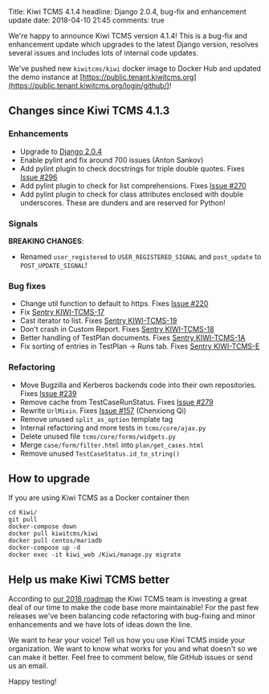 Title: Kiwi TCMS 4.1.4
headline: Django 2.0.4, bug-fix and enhancement update
date: 2018-04-10 21:45
comments: true


We're happy to announce Kiwi TCMS version 4.1.4!
This is a bug-fix and enhancement update which upgrades to the latest Django
version, resolves several issues and includes lots of internal code updates.

We've pushed new `kiwitcms/kiwi` docker image to Docker Hub and updated the
demo instance at
[https://public.tenant.kiwitcms.org](https://public.tenant.kiwitcms.org/login/github/)!


Changes since Kiwi TCMS 4.1.3
------------------------------

### Enhancements

- Upgrade to [Django 2.0.4](https://docs.djangoproject.com/en/2.0/releases/2.0.4/)
- Enable pylint and fix around 700 issues (Anton Sankov)
- Add pylint plugin to check docstrings for triple double quotes. Fixes
  [Issue #296](https://github.com/kiwitcms/Kiwi/issues/296)
- Add pylint plugin to check for list comprehensions. Fixes
  [Issue #270](https://github.com/kiwitcms/Kiwi/issues/270)
- Add pylint plugin to check for class attributes enclosed with double underscores.
  These are dunders and are reserved for Python!


### Signals

**BREAKING CHANGES**:

- Renamed `user_registered` to `USER_REGISTERED_SIGNAL` and
  `post_update` to `POST_UPDATE_SIGNAL`!


### Bug fixes

- Change util function to default to https. Fixes
  [Issue #220](https://github.com/kiwitcms/Kiwi/issues/220)
- Fix
  [Sentry KIWI-TCMS-17](https://sentry.io/open-technologies-bulgaria-ltd/kiwi-tcms/issues/495015101/)
- Cast iterator to list. Fixes
  [Sentry KIWI-TCMS-19](https://sentry.io/open-technologies-bulgaria-ltd/kiwi-tcms/issues/501200394/)
- Don't crash in Custom Report. Fixes
  [Sentry KIWI-TCMS-18](https://sentry.io/open-technologies-bulgaria-ltd/kiwi-tcms/issues/499389305/)
- Better handling of TestPlan documents. Fixes
  [Sentry KIWI-TCMS-1A](https://sentry.io/open-technologies-bulgaria-ltd/kiwi-tcms/issues/501695244/)
- Fix sorting of entries in TestPlan -> Runs tab. Fixes
  [Sentry KIWI-TCMS-E](https://sentry.io/open-technologies-bulgaria-ltd/kiwi-tcms/issues/472757670/)


### Refactoring

- Move Bugzilla and Kerberos backends code into their own repositories. Fixes
  [Issue #239](https://github.com/kiwitcms/Kiwi/issues/239)
- Remove cache from TestCaseRunStatus. Fixes
  [Issue #279](https://github.com/kiwitcms/Kiwi/issues/279)
- Rewrite `UrlMixin`. Fixes
  [Issue #157](https://github.com/kiwitcms/Kiwi/issues/157) (Chenxiong Qi)
- Remove unused `split_as_option` template tag
- Internal refactoring and more tests in `tcms/core/ajax.py`
- Delete unused file `tcms/core/forms/widgets.py`
- Merge `case/form/filter.html` into `plan/get_cases.html`
- Remove unused `TestCaseStatus.id_to_string()`




How to upgrade
---------------

If you are using Kiwi TCMS as a Docker container then

    cd Kiwi/
    git pull
    docker-compose down
    docker pull kiwitcms/kiwi
    docker pull centos/mariadb
    docker-compose up -d
    docker exec -it kiwi_web /Kiwi/manage.py migrate


Help us make Kiwi TCMS better
-----------------------------

According to [our 2018 roadmap]({filename}2018-01-22-milestones.markdown) the
Kiwi TCMS team is investing a great deal of our time to make the code base more
maintainable! For the past few releases we've been balancing code refactoring
with bug-fixing and minor enhancements and we have lots of ideas down the line.

We want to hear your voice! Tell us how you use Kiwi TCMS inside your organization.
We want to know what works for you and what doesn't so we can make it better. Feel
free to comment below, file GitHub issues or send us an email.


Happy testing!
